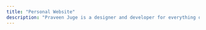 ```yaml
---
title: "Personal Website"
description: "Praveen Juge is a designer and developer for everything on the web."
---
```

